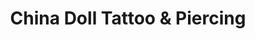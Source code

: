 ---
title: "China Doll Tattoo & Piercing"
url: /hammond/china-doll-tattoo-und-piercing/
shop: Tattoo
---